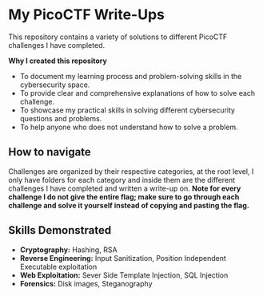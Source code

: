# My PicoCTF Write-Ups

This repository contains a variety of solutions to different PicoCTF challenges I have completed.

**Why I created this repository**

- To document my learning process and problem-solving skills in the cybersecurity space.
- To provide clear and comprehensive explanations of how to solve each challenge.
- To showcase my practical skills in solving different cybersecurity questions and problems.
- To help anyone who does not understand how to solve a problem.

## How to navigate

Challenges are organized by their respective categories, at the root level, I only have folders for each category and inside them are the different challenges I have completed and written a write-up on. **Note for every challenge I do not give the entire flag; make sure to go through each challenge and solve it yourself instead of copying and pasting the flag.**

## Skills Demonstrated

- **Cryptography:** Hashing, RSA
- **Reverse Engineering:** Input Sanitization, Position Independent Executable exploitation
- **Web Exploitation:** Sever Side Template Injection, SQL Injection
- **Forensics:** Disk images, Steganography
